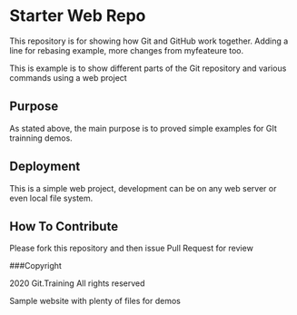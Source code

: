 # Starter Web Repo

This repository is for showing how Git and GitHub work together. Adding a line for rebasing example, more changes from myfeateure too.

This is example is to show different parts of the Git repository and various commands using a web project

## Purpose

As stated above, the main purpose is to proved simple examples for GIt trainning demos.

## Deployment

This is a simple web project, development can be on any web server or even local file system.

## How To Contribute

Please fork this repository and then issue Pull Request for review

###Copyright

2020 Git.Training All rights reserved

Sample website with plenty of files for demos